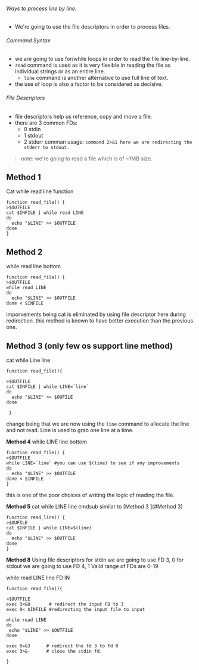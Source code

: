 ###### Ways to process line by line.

- We're going to use the file descriptors in order to process files.

###### Command Syntax

- we are going to use for/while loops in order to read the file line-by-line.
- `read` command is used as it is very flexible in reading the file as individual strings or as an entire line. 
  - `line` command is another alternative to use full line of text. 
- the use of loop is also a factor to be considered as decisive.

###### File Descriptors
- file descriptors help us reference, copy and move a file. 
- there are 3 common FDs:
  - 0 stdin
  - 1 stdout
  - 2 stderr
 comman usage: `command 2>&1 here we are redirecting the stderr to stdout.`


>note: we're going to read a file which is of ~1MB size.

**Method 1**
----
Cat while read line function

```
function read_file() {
>$OUTFILE
cat $INFILE | while read LINE
do
  echo "$LINE" >> $OUTFILE
done
}

```

**Method 2**
----
while read line bottom

```
function read_file() {
>$OUTFILE
while read LINE
do
  echo "$LINE" >> $OUTFILE
done < $INFILE
```
imporvements being cat is eliminated by using file descriptor here during redirection. 
this method is known to have better execution than the previous one. 


**Method 3** (only few os support line method)
----
cat while Line line
```
function read_file(){

>$OUTFILE
cat $INFILE | while LINE=`line`
do 
  echo "$LINE" >> $OUFILE
done

 }
```
change being that we are now using the `line` command to allocate the line and not read. Line is used to grab one line at a time. 

**Method 4**
while LINE line bottom
```
function read_file() {
>$OUTFILE
while LINE=`line` #you can use $(line) to see if any improvements
do
  echo "$LINE" >> $OUTFILE
done < $INFILE
}
```

this is one of the poor choices of writing the logic of reading the file. 

**Method 5**
cat while LINE line cmdsub
similar to [Method 3 ](#Method 3)

```
function read_line() {
>$OUFILE
cat $INFILE | while LINE=$(line) 
do
  echo "$LINE" >> $OUTFILE
done
}
```
**Method 8**
Using file descriptors
for stdin we are going to use FD 3, 0
for stdout we are going to use FD 4, 1
Vaild range of FDs are 0-19

while read LINE line FD IN

```
function read_file(){

>$OUTFILE
exec 3<&0       # redirect the input FD to 3 
exec 0< $INFILE #redirecting the input file to input

while read LINE
do
 echo "$LINE" >> $OUTFILE
done

exec 0<&3      # redirect the fd 3 to fd 0
exec 3>&-      # close the stdin fd.

}
```


